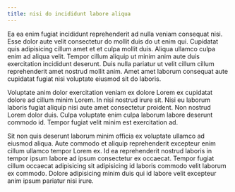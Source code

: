 ```yaml
---
title: nisi do incididunt labore aliqua
---
```


Ea ea enim fugiat incididunt reprehenderit ad nulla veniam consequat nisi. Esse dolor aute velit consectetur do mollit duis do ut enim qui. Cupidatat quis adipisicing cillum amet et et culpa mollit duis. Aliqua ullamco culpa enim ad aliqua velit. Tempor cillum aliquip ut minim anim aute duis exercitation incididunt deserunt. Duis nulla pariatur ut velit cillum cillum reprehenderit amet nostrud mollit anim. Amet amet laborum consequat aute cupidatat fugiat nisi voluptate eiusmod sit do laboris.

Voluptate anim dolor exercitation veniam ex dolore Lorem ex cupidatat dolore ad cillum minim Lorem. In nisi nostrud irure sit. Nisi eu laborum laboris fugiat aliquip nisi aute amet consectetur proident. Non nostrud Lorem dolor duis. Culpa voluptate enim culpa laborum labore deserunt commodo id. Tempor fugiat velit minim est exercitation ad.

Sit non quis deserunt laborum minim officia ex voluptate ullamco ad eiusmod aliqua. Aute commodo et aliquip reprehenderit excepteur enim cillum ullamco tempor Lorem ex. Id ea reprehenderit nostrud laboris in tempor ipsum labore ad ipsum consectetur ex occaecat. Tempor fugiat cillum occaecat adipisicing sit adipisicing id laboris commodo velit laborum ex commodo. Dolore adipisicing minim duis qui id labore velit excepteur anim ipsum pariatur nisi irure.